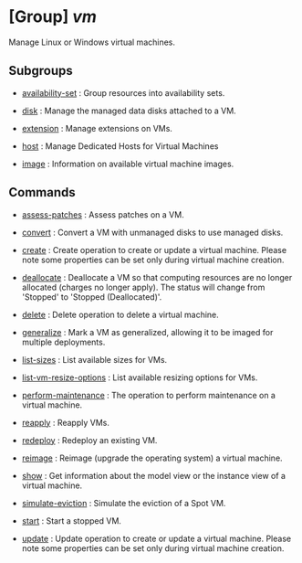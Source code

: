# [Group] _vm_

Manage Linux or Windows virtual machines.

## Subgroups

- [availability-set](/Commands/vm/availability-set/readme.md)
: Group resources into availability sets.

- [disk](/Commands/vm/disk/readme.md)
: Manage the managed data disks attached to a VM.

- [extension](/Commands/vm/extension/readme.md)
: Manage extensions on VMs.

- [host](/Commands/vm/host/readme.md)
: Manage Dedicated Hosts for Virtual Machines

- [image](/Commands/vm/image/readme.md)
: Information on available virtual machine images.

## Commands

- [assess-patches](/Commands/vm/_assess-patches.md)
: Assess patches on a VM.

- [convert](/Commands/vm/_convert.md)
: Convert a VM with unmanaged disks to use managed disks.

- [create](/Commands/vm/_create.md)
: Create operation to create or update a virtual machine. Please note some properties can be set only during virtual machine creation.

- [deallocate](/Commands/vm/_deallocate.md)
: Deallocate a VM so that computing resources are no longer allocated (charges no longer apply). The status will change from 'Stopped' to 'Stopped (Deallocated)'.

- [delete](/Commands/vm/_delete.md)
: Delete operation to delete a virtual machine.

- [generalize](/Commands/vm/_generalize.md)
: Mark a VM as generalized, allowing it to be imaged for multiple deployments.

- [list-sizes](/Commands/vm/_list-sizes.md)
: List available sizes for VMs.

- [list-vm-resize-options](/Commands/vm/_list-vm-resize-options.md)
: List available resizing options for VMs.

- [perform-maintenance](/Commands/vm/_perform-maintenance.md)
: The operation to perform maintenance on a virtual machine.

- [reapply](/Commands/vm/_reapply.md)
: Reapply VMs.

- [redeploy](/Commands/vm/_redeploy.md)
: Redeploy an existing VM.

- [reimage](/Commands/vm/_reimage.md)
: Reimage (upgrade the operating system) a virtual machine.

- [show](/Commands/vm/_show.md)
: Get information about the model view or the instance view of a virtual machine.

- [simulate-eviction](/Commands/vm/_simulate-eviction.md)
: Simulate the eviction of a Spot VM.

- [start](/Commands/vm/_start.md)
: Start a stopped VM.

- [update](/Commands/vm/_update.md)
: Update operation to create or update a virtual machine. Please note some properties can be set only during virtual machine creation.
